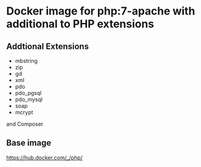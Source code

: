 Docker image for php:7-apache with additional to PHP extensions
===============================================================

## Addtional Extensions

- mbstring
- zip
- gd
- xml
- pdo
- pdo_pgsql
- pdo_mysql
- soap
- mcrypt

and Composer

## Base image

https://hub.docker.com/_/php/
